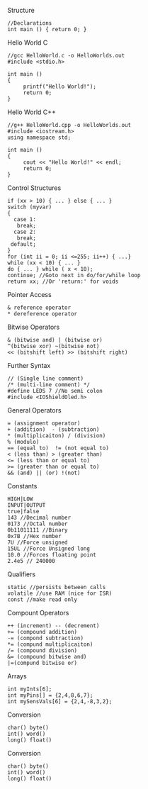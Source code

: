 Structure
```
//Declarations
int main () { return 0; }
```


Hello World C
```
//gcc HelloWorld.c -o HelloWorlds.out
#include <stdio.h>

int main () 
{ 
     printf("Hello World!");
     return 0; 
}
```

Hello World C++
```
//g++ HelloWorld.cpp -o HelloWorlds.out
#include <iostream.h>
using namespace std;

int main () 
{ 
     cout << "Hello World!" << endl;
     return 0; 
}
```


Control Structures
```
if (xx > 10) { ... } else { ... }
switch (myvar)
{
  case 1:
   break;
  case 2:
   break;
 default;
}
for (int ii = 0; ii <=255; ii++) { ...}
while (xx < 10) { ... }
do { ... } while ( x < 10);
continue; //Goto next in do/for/while loop
return xx; //Or 'return:' for voids
```

Pointer Access
```
& reference operator
* dereference operator
```

Bitwise Operators
```
& (bitwise and) | (bitwise or)
^(bitwise xor) ~(bitwise not)
<< (bitshift left) >> (bitshift right)
```
Further Syntax
```
// (Single line comment)
/* (multi-line comment) */
#define LEDS 7 //No semi colon
#include <IOShieldOled.h>
```
General Operators
```
= (assignment operator)
+ (addition)  - (subtraction)
* (multiplicaiton) / (division)
% (modulo)
== (equal to)  != (not equal to)
< (less than) > (greater than)
<= (less than or equal to)
>= (greater than or equal to)
&& (and) || (or) !(not)
```


Constants
```
HIGH|LOW
INPUT|OUTPUT
true|false
143 //Decimal number
0173 //Octal number
0b11011111 //Binary
0x7B //Hex number
7U //Force unsigned
15UL //Force Unsigned long
10.0 //Forces floating point
2.4e5 // 240000
```

Qualifiers
```
static //persists between calls
volatile //use RAM (nice for ISR)
const //make read only
```

Compount Operators
```
++ (increment) -- (decrement)
+= (compound addition) 
-= (compond subtraction)
*= (compund multiplicaiton)
/= (compound division)
&= (compound bitwise and)
|=(compund bitwise or)
```

Arrays
```
int myInts[6];
int myPins[] = {2,4,8,6,7};
int mySensVals[6] = {2,4,-8,3,2};
```

Conversion
```
char() byte()
int() word()
long() float()
```

Conversion
```
char() byte()
int() word()
long() float()
```

